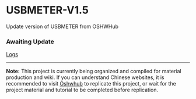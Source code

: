 # USBMETER-V1.5
Update version of USBMETER from OSHWHub

### Awaiting Update   

[Logs](https://github.com/Canmi21/USBMETER-V1.5/wiki/Software-Logs)

---

**Note:** This project is currently being organized and compiled for material production and wiki. If you can understand Chinese websites, it is recommended to visit [Oshwhub](https://oshwhub.com/qaxslk/dai-PD-QCyou-pian-jian-ce-yi-ji-) to replicate this project, or wait for the project material and tutorial to be completed before replication.
